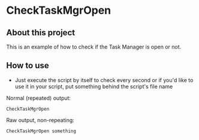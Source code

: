 # CheckTaskMgrOpen

## About this project
This is an example of how to check if the Task Manager is open or not.

## How to use
- Just execute the script by itself to check every second or if you'd like to use it in your script, put something behind the script's file name

Normal (repeated) output:
```dos
CheckTaskMgrOpen
```

Raw output, non-repeating:
```dos
CheckTaskMgrOpen something
```